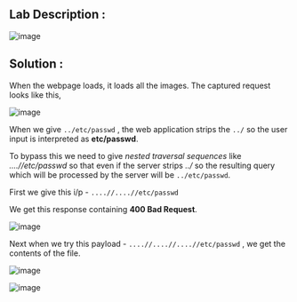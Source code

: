 ## Lab Description :

![image](https://user-images.githubusercontent.com/67383098/235580616-52a78d72-f3c0-45f6-921c-8e7f78491659.png)


## Solution :

When the webpage loads, it loads all the images. The captured request looks like this,

![image](https://user-images.githubusercontent.com/67383098/235581314-2a1c9c3b-4244-47f6-b7ac-6322c48f38fc.png)


When we give `../etc/passwd` , the web application strips the `../` so the user input is interpreted as **etc/passwd**.

To bypass this we need to give *nested traversal sequences* like *....//etc/passwd* so that even if the server strips *../* so the resulting query which will be processed by the server will be `../etc/passwd`.

First we give this i/p - `....//....//etc/passwd`

We get this response containing **400 Bad Request**.

![image](https://user-images.githubusercontent.com/67383098/235582032-d517dfef-936d-4377-9f07-7995991f5ff9.png)

Next when we try this payload - `....//....//....//etc/passwd` , we get the contents of the file.

![image](https://user-images.githubusercontent.com/67383098/235582172-6c8ed3fe-bd4f-4845-9d70-d9ef242e6deb.png)

![image](https://user-images.githubusercontent.com/67383098/235582515-320c656b-a001-4974-8ff2-4767e2e7f29b.png)


